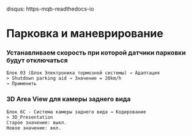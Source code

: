 disqus: https-mqb-readthedocs-io

# Парковка и маневрирование

### Устанавливаем скорость при которой датчики парковки будут отключаться

```
Блок 03 (Блок Электроника тормозной системы) → Адаптация
> Shutdown parking aid → Значение = 20km/h
→ Применить
```

### 3D Area View для камеры заднего вида

```
Блок 6C - Система камеры заднего вида → Кодирование
> 3D_Presentation
Старое значение: выкл.
Новое значение: вкл.    
```